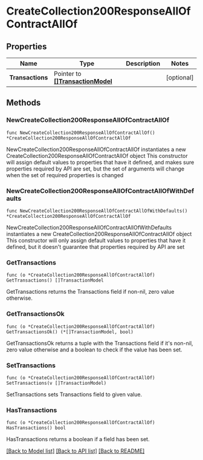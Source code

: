 # CreateCollection200ResponseAllOfContractAllOf

## Properties

Name | Type | Description | Notes
------------ | ------------- | ------------- | -------------
**Transactions** | Pointer to [**[]TransactionModel**](TransactionModel.md) |  | [optional] 

## Methods

### NewCreateCollection200ResponseAllOfContractAllOf

`func NewCreateCollection200ResponseAllOfContractAllOf() *CreateCollection200ResponseAllOfContractAllOf`

NewCreateCollection200ResponseAllOfContractAllOf instantiates a new CreateCollection200ResponseAllOfContractAllOf object
This constructor will assign default values to properties that have it defined,
and makes sure properties required by API are set, but the set of arguments
will change when the set of required properties is changed

### NewCreateCollection200ResponseAllOfContractAllOfWithDefaults

`func NewCreateCollection200ResponseAllOfContractAllOfWithDefaults() *CreateCollection200ResponseAllOfContractAllOf`

NewCreateCollection200ResponseAllOfContractAllOfWithDefaults instantiates a new CreateCollection200ResponseAllOfContractAllOf object
This constructor will only assign default values to properties that have it defined,
but it doesn't guarantee that properties required by API are set

### GetTransactions

`func (o *CreateCollection200ResponseAllOfContractAllOf) GetTransactions() []TransactionModel`

GetTransactions returns the Transactions field if non-nil, zero value otherwise.

### GetTransactionsOk

`func (o *CreateCollection200ResponseAllOfContractAllOf) GetTransactionsOk() (*[]TransactionModel, bool)`

GetTransactionsOk returns a tuple with the Transactions field if it's non-nil, zero value otherwise
and a boolean to check if the value has been set.

### SetTransactions

`func (o *CreateCollection200ResponseAllOfContractAllOf) SetTransactions(v []TransactionModel)`

SetTransactions sets Transactions field to given value.

### HasTransactions

`func (o *CreateCollection200ResponseAllOfContractAllOf) HasTransactions() bool`

HasTransactions returns a boolean if a field has been set.


[[Back to Model list]](../README.md#documentation-for-models) [[Back to API list]](../README.md#documentation-for-api-endpoints) [[Back to README]](../README.md)



